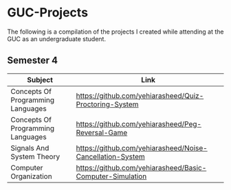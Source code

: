 # GUC-Projects
The following is a compilation of the projects I created while attending at the GUC as an undergraduate student.

## Semester 4
| Subject | Link |
| --- | --- |
| Concepts Of Programming Languages | https://github.com/yehiarasheed/Quiz-Proctoring-System |
| Concepts Of Programming Languages | https://github.com/yehiarasheed/Peg-Reversal-Game |
| Signals And System Theory | https://github.com/yehiarasheed/Noise-Cancellation-System |
| Computer Organization | https://github.com/yehiarasheed/Basic-Computer-Simulation |




